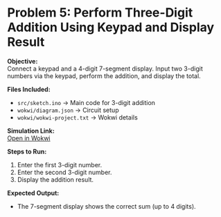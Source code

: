 # Problem 5: Perform Three-Digit Addition Using Keypad and Display Result

**Objective:**  
Connect a keypad and a 4-digit 7-segment display. Input two 3-digit numbers via the keypad, perform the addition, and display the total.

**Files Included:**  
- `src/sketch.ino` → Main code for 3-digit addition  
- `wokwi/diagram.json` → Circuit setup  
- `wokwi/wokwi-project.txt` → Wokwi details  

**Simulation Link:**  
[Open in Wokwi](https://wokwi.com/projects/444268776076968961)

**Steps to Run:**  
1. Enter the first 3-digit number.  
2. Enter the second 3-digit number.  
3. Display the addition result.

**Expected Output:**  
- The 7-segment display shows the correct sum (up to 4 digits).
